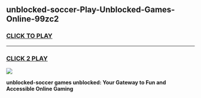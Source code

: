 
## unblocked-soccer-Play-Unblocked-Games-Online-99zc2
<h3>
<a href="https://premium76.site?title=unblocked-soccer&ref=25A">CLICK TO PLAY</a></h3>
<hr>

<h3>
<a href="https://premium76.site?title=unblocked-soccer&ref=25A">CLICK 2 PLAY</a>
  
</h3>

<a href="https://premium76.site?title=unblocked-soccer&ref=25A"><img src="https://clearcache.store/games.png"></a>


**unblocked-soccer games unblocked: Your Gateway to Fun and Accessible Online Gaming**
